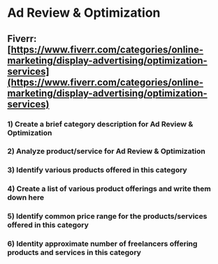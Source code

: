 # Ad Review & Optimization
## Fiverr: [https://www.fiverr.com/categories/online-marketing/display-advertising/optimization-services](https://www.fiverr.com/categories/online-marketing/display-advertising/optimization-services)
### 1) Create a brief category description for Ad Review & Optimization
### 2) Analyze product/service for Ad Review & Optimization
### 3) Identify various products offered in this category
### 4) Create a list of various product offerings and write them down here
### 5) Identify common price range for the products/services offered in this category
### 6) Identity approximate number of freelancers offering products and services in this category
